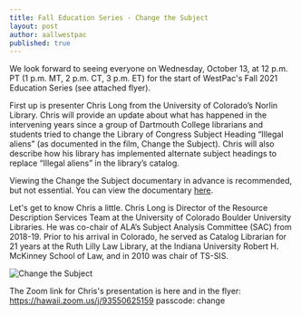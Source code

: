 ```yaml
---
title: Fall Education Series - Change the Subject
layout: post
author: aallwestpac
published: true
---
```


We look forward to seeing everyone on Wednesday, October 13, at 12 p.m. PT (1 p.m. MT, 2 p.m. CT, 3 p.m. ET) for the start of WestPac's Fall 2021 Education Series (see attached flyer).

First up is presenter Chris Long from the University of Colorado’s Norlin Library.  Chris will provide an update about what has happened in the intervening years since a group of Dartmouth College librarians and students tried to change the Library of Congress Subject Heading “Illegal aliens” (as documented in the film, Change the Subject).  Chris will also describe how his library has implemented alternate subject headings to replace “Illegal aliens” in the library’s catalog.

Viewing the Change the Subject documentary in advance is recommended, but not essential. You can view the documentary <a href="https://n2t.net/ark:/83024/d4hq3s42r" target="_blank" rel="noopener noreferrer">here</a>.

Let's get to know Chris a little.  Chris Long is Director of the Resource Description Services Team at the University of Colorado Boulder University Libraries. He was co-chair of ALA’s Subject Analysis Committee (SAC) from 2018-19. Prior to his arrival in Colorado, he served as Catalog Librarian for 21 years at the Ruth Lilly Law Library, at the Indiana University Robert H. McKinney School of Law, and in 2010 was chair of TS-SIS.

![Change the Subject](https://aallwestpac.github.io/assets/posts/ChangetheSubject.PNG "Change the Subject")

The Zoom link for Chris's presentation is here and in the flyer: https://hawaii.zoom.us/j/93550625159
passcode: change
